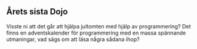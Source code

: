 ## Årets sista Dojo
Visste ni att det går att hjälpa jultomten med hjälp av programmering?
Det finns en adventskalender för programmering med en massa spännande utmaningar, vad sägs om att läsa några sådana ihop?